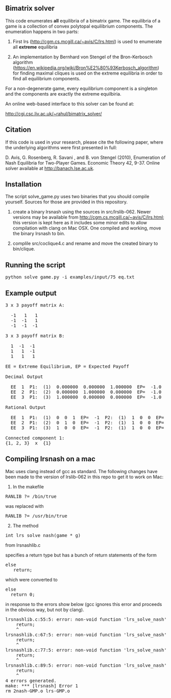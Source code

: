 Bimatrix solver
---------------

This code enumerates **all** equilibria of a bimatrix game. The equilibria 
of a game is a collection of convex polytopal equilibrium components. 
The enumeration happens in two parts:

1. First lrs (http://cgm.cs.mcgill.ca/~avis/C/lrs.html) is used to enumerate all
   **extreme** equilibria

2. An implementation by Bernhard von Stengel of the Bron-Kerbosch algorithm
   (https://en.wikipedia.org/wiki/Bron%E2%80%93Kerbosch_algorithm) for finding
   maximal cliques is used on the extreme equilibria in order to find all
   equilibrium components.

For a non-degenerate game, every equilibrium component is a singleton and 
the components are exactly the extreme equilbiria.

An online web-based interface to this solver can be found at:

http://cgi.csc.liv.ac.uk/~rahul/bimatrix_solver/

Citation
--------

If this code is used in your research, please cite the following paper, where
the underlying algorithms were first presented in full:

D. Avis, G. Rosenberg, R. Savani , and B. von Stengel (2010), Enumeration of Nash Equilibria for Two-Player Games. Economic Theory 42, 9-37. Online solver available at http://banach.lse.ac.uk.

Installation
------------

The script solve_game.py uses two binaries that you should compile yourself.
Sources for those are provided in this repository.

1. create a binary lrsnash using the sources in src/lrslib-062. Newer versions 
   may be available from http://cgm.cs.mcgill.ca/~avis/C/lrs.html; this version
   is kept here as it includes some minor edits to allow compilation with clang
   on Mac OSX. One compiled and working, move the binary lrsnash to bin.

2. complile src/coclique4.c and rename and move the created binary to
   bin/clique.

Running the script
------------------

<pre>
python solve_game.py -i examples/input/75_eq.txt
</pre>

Example output
--------------

<pre>
3 x 3 payoff matrix A:

  -1   1   1
  -1  -1   1
  -1  -1  -1

3 x 3 payoff matrix B:

  1  -1  -1
  1   1  -1
  1   1   1

EE = Extreme Equilibrium, EP = Expected Payoff

Decimal Output

  EE  1  P1:  (1)  0.000000  0.000000  1.000000  EP=  -1.0  P2:  (1)  1.000000  0.000000  0.000000  EP=  1.0
  EE  2  P1:  (2)  0.000000  1.000000  0.000000  EP=  -1.0  P2:  (1)  1.000000  0.000000  0.000000  EP=  1.0
  EE  3  P1:  (3)  1.000000  0.000000  0.000000  EP=  -1.0  P2:  (1)  1.000000  0.000000  0.000000  EP=  1.0

Rational Output

  EE  1  P1:  (1)  0  0  1  EP=  -1  P2:  (1)  1  0  0  EP=  1
  EE  2  P1:  (2)  0  1  0  EP=  -1  P2:  (1)  1  0  0  EP=  1
  EE  3  P1:  (3)  1  0  0  EP=  -1  P2:  (1)  1  0  0  EP=  1

Connected component 1:
{1, 2, 3}  x  {1}
</pre>

Compiling lrsnash on a mac
--------------------------

Mac uses clang instead of gcc as standard. The following changes have been made to the version of lrslib-062 in this repo to get it to work on Mac:

1. In the makefile 

<pre>
RANLIB ?= /bin/true
</pre>

was replaced with

<pre>
RANLIB ?= /usr/bin/true
</pre>

2. The method

<pre>
int lrs_solve_nash(game * g)
</pre>

from lrsnashlib.c

specifies a return type but has a bunch of return statements of the form

<pre>
else
   return;
</pre>

which were converted to

<pre>
else
  return 0;
</pre>

in response to the errors show below (gcc ignores this error and proceeds in the obvious way, but not by clang).

<pre>
lrsnashlib.c:55:5: error: non-void function 'lrs_solve_nash' should return a value [-Wreturn-type]
    return;
    ^
lrsnashlib.c:67:5: error: non-void function 'lrs_solve_nash' should return a value [-Wreturn-type]
    return;
    ^
lrsnashlib.c:77:5: error: non-void function 'lrs_solve_nash' should return a value [-Wreturn-type]
    return;
    ^
lrsnashlib.c:89:5: error: non-void function 'lrs_solve_nash' should return a value [-Wreturn-type]
    return;
    ^
4 errors generated.
make: *** [lrsnash] Error 1
rm 2nash-GMP.o lrs-GMP.o
</pre>
